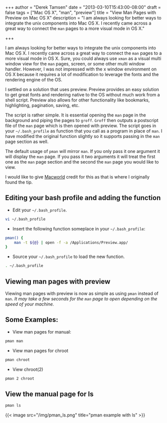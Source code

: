 +++
author = "Derek Tamsen"
date = "2013-03-10T15:43:00-08:00"
draft = false
tags = ["Mac OS X", "man", "preview"]
title = "View Man Pages with Preview on Mac OS X"
description = "I am always looking for better ways to integrate the unix components into Mac OS X. I recently came across a great way to connect the `man` pages to a more visual mode in OS X."

+++

I am always looking for better ways to integrate the unix components into Mac OS X. I recently came across a great way to connect the `man` pages to a more visual mode in OS X. Sure, you could always use `xman` as a visual multi window view for the `man` pages, screen, or some other multi window handler. However, I was not impressed with the x window environment on OS X because it requires a lot of modification to leverage the fonts and the rendering engine of the OS.

I settled on a solution that uses preview. Preview provides an easy solution to get great fonts and rendering native to the OS without much work from a shell script. Preview also allows for other functionality like bookmarks, highlighting, pagination, saving, etc.


The script is rather simple. It is essential opening the `man` page in the background and piping the pages to `groff`. `Groff` then outputs a postscript file of the `man` page which is then opened with preview. The script goes in your `~/.bash_profile` as function that you call as a program in place of `man`. I have modified the original function slightly so it supports passing in the `man` page section as well.

The default usage of `pman` will mirror `man`. If you only pass it one argument it will display the `man` page. If you pass it two arguments it will treat the first one as the `man` page section and the second the `man` page you would like to view.

I would like to give [Macworld](http://www.macworld.com/article/1054155/manpages.html "Open Unix manual pages in OS X 10.4's Preview") credit for this as that is where I originally found the tip.

## Editing your bash profile and adding the function
- Edit your `~/.bash_profile`.

```sh
vi ~/.bash_profile
```

- Insert the following function someplace in your `~/.bash_profile`:

```sh
pman() {
    man -t ${@} | open -f -a /Applications/Preview.app/
}
```

- Source your `~/.bash_profile` to load the new function.

```sh
. ~/.bash_profile
```

## Viewing man pages with preview
Viewing man pages with preview is now as simple as using `pman` instead of `man`. _It may take a few seconds for the `man` page to open depending on the speed of your machine._

## Some Examples:

- View man pages for manual:
```sh
pman man
```

- View man pages for chroot
```sh
pman chroot
```

- View chroot(2)
```sh
pman 2 chroot
```

## View the manual page for ls
```sh
pman ls
```

{{< image src="/img/pman_ls.png" title="pman example with ls" >}}
